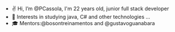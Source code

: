 - :v: Hi, I’m @PCassola, I'm 22 years old, junior full stack developer
- 👀 Interests in studying java, C# and other technologies ...
- 🎓 Mentors:@bosontreinamentos and @gustavoguanabara
<!---
PCassola/PCassola is a ✨ special ✨ repository because its `README.md` (this file) appears on your GitHub profile.
You can click the Preview link to take a look at your changes.
--->
